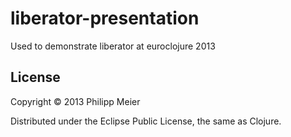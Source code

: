 # liberator-presentation

Used to demonstrate liberator at euroclojure 2013

## License

Copyright © 2013 Philipp Meier

Distributed under the Eclipse Public License, the same as Clojure.
